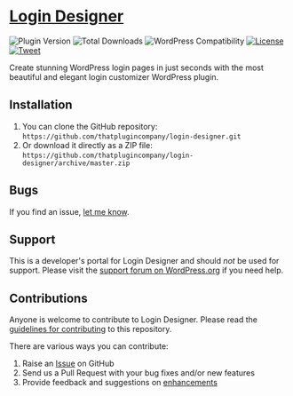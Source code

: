 # [Login Designer](https://logindesigner.com)

![Plugin Version](https://img.shields.io/wordpress/plugin/v/login-designer.svg?maxAge=2592000)
![Total Downloads](https://img.shields.io/wordpress/plugin/dt/login-designer.svg?maxAge=2592000)
![WordPress Compatibility](https://img.shields.io/wordpress/v/login-designer.svg?maxAge=2592000)
[![License](https://img.shields.io/badge/license-GPL--2.0%2B-red.svg)](https://github.com/thatplugincompany/login-designer/blob/master/license.txt)
[![Tweet](https://img.shields.io/twitter/url/http/shields.io.svg?style=social)](https://twitter.com/intent/tweet?text=Beautifully%20fast%20WordPress%20login%20customization%20—&url=https://logindesigner.com/&via=logindesigner&hashtags=WordPress)

Create stunning WordPress login pages in just seconds with the most beautiful and elegant login customizer WordPress plugin.

## Installation ##

1. You can clone the GitHub repository: `https://github.com/thatplugincompany/login-designer.git`
2. Or download it directly as a ZIP file: `https://github.com/thatplugincompany/login-designer/archive/master.zip`

## Bugs ##
If you find an issue, [let me know](https://github.com/thatplugincompany/login-designer/issues?state=open).

## Support ##
This is a developer's portal for Login Designer and should _not_ be used for support. Please visit the [support forum on WordPress.org](https://wordpress.org/support/plugin/login-designer) if you need help.

## Contributions ##
Anyone is welcome to contribute to Login Designer. Please read the [guidelines for contributing](https://github.com/thatplugincompany/login-designer/blob/master/CONTRIBUTING.md) to this repository.

There are various ways you can contribute:

1. Raise an [Issue](https://github.com/thatplugincompany/login-designer/issues) on GitHub
2. Send us a Pull Request with your bug fixes and/or new features
3. Provide feedback and suggestions on [enhancements](https://github.com/thatplugincompany/login-designer/issues?direction=desc&labels=Enhancement&page=1&sort=created&state=open)
